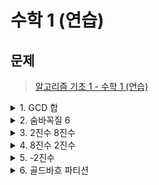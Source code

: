 # 수학 1 (연습)
## 문제
> [알고리즘 기초 1 - 수학 1 (연습)](https://www.acmicpc.net/workbook/view/3957)

<details>
<summary>1. GCD 합</summary>
<div markdown='1'>

- 수 n개가 주어졌을때, 가능한 모든 쌍의 GCD의 합을 구하는 문제
```java
import java.io.*;
import java.util.*;

public class Main {
    public static void main(String[] args) throws Exception {
        BufferedReader br = new BufferedReader(new InputStreamReader(System.in));
        StringBuilder sb = new StringBuilder();
        int n = Integer.parseInt(br.readLine());
        while(n-- > 0){
            StringTokenizer stk = new StringTokenizer(br.readLine());
            int m = Integer.parseInt(stk.nextToken());
            if(m==1) {
                sb.append("1\n");
                continue;
            }
            long result = 0;
            int[] ary = new int[m];
            for(int i=0;i<m;i++){
                ary[i] = Integer.parseInt(stk.nextToken());
            }
            for(int i=0;i<m;i++){
                for(int j=i+1;j<m;j++){
                    result += gcd(ary[i],ary[j]);
                }
            }
            sb.append(result+"\n");
        }
        System.out.println(sb);

    }
    public static int gcd(int a, int b){
        if(b==0) return a;
        return gcd(b,a%b);
    }
}
```
</div>
</details>

<details>
<summary>2. 숨바꼭질 6</summary>
<div markdown='1'>

- 수빈이는 동생 N명과 숨바꼭질을 하고있다. (1<=N<=100000)
- 수빈이는 점 S에 있고, 동생은 A1, A2, ... ,An에 있다. (1 <= S,Aj <= 1000000000)
- 수빈이는 1초 후에 X -> X+D, X-D로 이동할 수 있다.
- 모든 동생을 찾기 위해 D의 값을 정하려고 한다. 가능한 D의 최댓값을 구해보자.
- X -> Y로 이동하는 경우에 (X < Y)
- X -> X+D, X-D로만 이동하려면 Y-X가 D의 배수가 되어야 한다.
- 모든 |A1-X|, |A1-X|, |A2-X|, ... , |An-X|의 최대 공약수를 구하면 된다. 
```java
import java.io.*;
import java.util.*;

public class Main {
    public static void main(String[] args) throws Exception {
        BufferedReader br = new BufferedReader(new InputStreamReader(System.in));
        StringTokenizer stk = new StringTokenizer(br.readLine());
        int n = Integer.parseInt(stk.nextToken());
        int m = Integer.parseInt(stk.nextToken());

        stk = new StringTokenizer(br.readLine());
        int [] ary = new int[n];

        for(int i=0;i<n;i++){
            int tmp = Integer.parseInt(stk.nextToken());
            ary[i] = (m<tmp)?tmp-m:m-tmp;
        }
        int result = ary[0];
        for(int i=1;i<n;i++){
            result = gcd(result,ary[i]);
        }
        System.out.println(result);
    }
    public static int gcd(int a,int b){
        if(b==0) return a;
        return gcd(b,a%b);
    }
}
```
</div>
</details>

<details>
<summary>3. 2진수 8진수</summary>
<div markdown='1'>

- 2진수를 8진수로 바꾸는 문제
- 수의 길이가 1000000을 넘지 않는다.
- 너무 크기 때문에, 수를 실제로 자료형에 저장할 수 없다.
- 2진수를 3자리씩 뒤에서부터 끊으면, 8진수를 만들 수 있다.
```java
import java.io.*;

public class Main {
    public static void main(String[] args) throws Exception {
        BufferedReader br = new BufferedReader(new InputStreamReader(System.in));
        String s = br.readLine();
        StringBuilder sb = new StringBuilder();
        int tmp = 0;
        int cnt = 0;
        for(int i=0;i<s.length();i++){
            if(s.charAt(s.length()-i-1)=='1'){
                tmp += (int)Math.pow(2,cnt);
            }
            cnt++;
            if(cnt==3||i==s.length()-1){
                sb.append(tmp);
                cnt=0;
                tmp=0;
            }
        }
        System.out.println(sb.reverse());
    }
}
```
</div>
</details>

<details>
<summary>4. 8진수 2진수</summary>
<div markdown='1'>

- 8진수를 2진수로 바꾸는 문제
- 2진수 8진수를 풀 때 사용한 아이디어를 이용할 수 있다.
```java
import java.io.*;

public class Main {
    public static void main(String[] args) throws Exception {
        BufferedReader br = new BufferedReader(new InputStreamReader(System.in));
        String s = br.readLine();
        StringBuilder sb = new StringBuilder();
        if(s.equals("0")) {
            System.out.println(0);
            return ;
        }
        for(int i=0;i<s.length();i++){
            int tmp = s.charAt(i)-'0';
            StringBuilder token = new StringBuilder();
            while(tmp!=0){
                token.append(tmp%2);
                tmp/=2;
            }
            if(i!=0){
                while(token.length()<3){
                    token.append(0);
                }
            }

            sb.append(token.reverse());
        }
        System.out.println(sb);
    }
}
```
</div>
</details>

<details>
<summary>5. -2진수</summary>
<div markdown='1'>

- N을 -2진수로 바꾸는 문제
- 일반적인 진법 변환과 똑같이 변환을 하면 된다.
- 이 때, 나머지가 음수가 나오면 안된다는 점을 조심해야한다.
- 음수 나눗셈의 경우를 조심하면서 구현해야 한다.
```java
import java.io.*;

public class Main {
    public static void main(String[] args) throws Exception {
        BufferedReader br = new BufferedReader(new InputStreamReader(System.in));
        StringBuilder sb = new StringBuilder();
        int n = Integer.parseInt(br.readLine());
        if(n==0){
            System.out.println(0);
            return ;
        }
        while(n!=0){
            if(n%-2<0){
                sb.insert(0,1);
                n/=-2;
                n++;
            }else {
                sb.insert(0,n % -2);
                n /= -2;
            }
        }
        System.out.println(sb);
    }
}
```
</div>
</details>

<details>
<summary>6. 골드바흐 파티션</summary>
<div markdown='1'>

- 백만 이하의 짝수 N을 두 소수의 합으로 나타내는 방법의 수를 구하는 문제
```java
import java.io.*;

public class Main {
    public static void main(String[] args) throws Exception {
        final int SIZE = 1000000;
        BufferedReader br = new BufferedReader(new InputStreamReader(System.in));
        StringBuilder sb = new StringBuilder();
        boolean[] ary = new boolean[SIZE+1];
        for(int i=2;i<=SIZE;i++){
            ary[i] = true;
        }
        for(int i=2;i*i<=SIZE;i++){
            if(ary[i]){
                for(int j=i*i;j<=SIZE;j+=i) ary[j] = false;
            }
        }
        int n = Integer.parseInt(br.readLine());
        while(n-->0){
            int tmp = Integer.parseInt(br.readLine());
            int result = 0;
            for(int i=2;i<=tmp/2;i++){
                if(ary[i]&&ary[tmp-i]) result++;
            }
            sb.append(result+"\n");
        }
        System.out.println(sb);
    }
}
```
</div>
</details>

